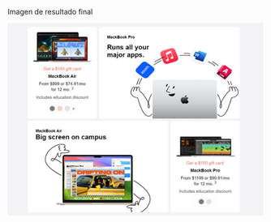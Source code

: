 Imagen de resultado final

![](https://github.com/Jhon-GG/practicaGrid/blob/gridSystem/storage/img/final.png)